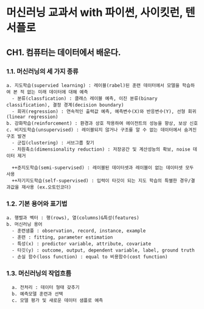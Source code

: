 # 머신러닝 교과서 with 파이썬, 사이킷런, 텐서플로

## CH1. 컴퓨터는 데이터에서 배운다.
 ### 1.1. 머신러닝의 세 가지 종류
    a. 지도학습(supervied learning) : 레이블(rabel)된 훈련 데이터에서 모델을 학습하여 본 적 없는 미래 데이터에 대해 예측
      - 분류(classfication) : 클래스 레이블 예측, 이진 분류(binary classification), 결정 경계(decision boundary)
      - 회귀(regression) : 연속적인 출력값 예측, 예측변수(X)와 반응변수(Y), 선형 회귀(linear regression)
    b. 강화학습(reinforcement) : 환경과 상호 작용하여 에이전트의 성능을 향상, 보상 신호
    c. 비지도학습(unsupervised) : 레이블되지 않거나 구조를 알 수 없는 데이터에서 숨겨진 구조 발견
      - 군집(clustering) : 서브그룹 찾기
      - 차원축소(dimensionality reduction) : 저장공간 및 계산성능의 확보, noise 데이터 제거
      
      ++준지도학습(semi-supervised) : 레이블된 데이터셋과 레이블이 없는 데이터셋 모두 사용
      ++자기지도학습(self-supervised) : 입력이 타깃이 되는 지도 학습의 특별한 경우/결과값을 재사용 (ex.오토인코더)


  ### 1.2. 기본 용어와 표기법
    a. 행렬과 벡터 : 행(rows), 열(columns)&특성(features)
    b. 머신러닝 용어
      - 훈련샘플 : observation, record, instance, example
      - 훈련 : fitting, parameter estimation
      - 특성(x) : predictor variable, attribute, covariate
      - 타깃(y) : outcome, output, dependent variable, label, ground truth
      - 손실 함수(loss function) : equal to 비용함수(cost function)

  ### 1.3. 머신러닝의 작업흐름
      a. 전처리 : 데이터 형태 갖추기
      b. 예측모델 훈련과 선택
      c. 모델 평가 및 새로운 데이터 샘플로 예측




